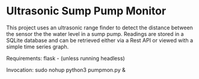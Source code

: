 Ultrasonic Sump Pump Monitor
============================

This project uses an ultrasonic range finder to detect the distance between the sensor the the water level in a sump 
pump. Readings are stored in a SQLite database and can be retrieved either via a Rest API or viewed with a simple
time series graph.


Requirements:
flask - (unless running headless)


Invocation:
sudo nohup python3 pumpmon.py & 
